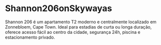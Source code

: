 # Shannon206onSkywayas
Shannon 206 é um apartamento T2 moderno e centralmente localizado em Zonnebloem, Cape Town. Ideal para estadias de curta ou longa duração, oferece acesso fácil ao centro da cidade, segurança 24h, piscina e estacionamento privado.
